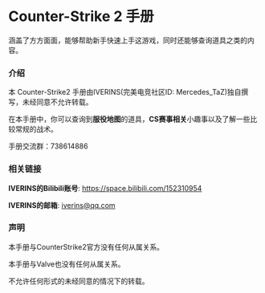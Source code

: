 # Counter-Strike 2 手册

涵盖了方方面面，能够帮助新手快速上手这游戏，同时还能够查询道具之类的内容。

### 介绍

本 Counter-Strike2 手册由IVERINS(完美电竞社区ID: Mercedes_TaZ)独自撰写，未经同意不允许转载。

在本手册中，你可以查询到**服役地图**的道具，**CS赛事相关**小趣事以及了解一些比较常规的战术。

手册交流群：738614886

### 相关链接

**IVERINS的Bilibili账号**: https://space.bilibili.com/152310954

**IVERINS的邮箱**: iverins@qq.com

### 声明

本手册与CounterStrike2官方没有任何从属关系。

本手册与Valve也没有任何从属关系。

不允许任何形式的未经同意的情况下的转载。